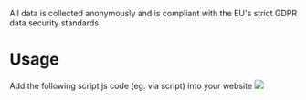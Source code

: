 All data is collected anonymously and is compliant with the EU's strict GDPR data security standards
<h1>Usage</h1>
<p>Add the following script js code (eg. via script) into your website
<script src="https://web-analytics-83e1.vercel.app/tracker.js"></script>
<img src="https://cdn.discordapp.com/attachments/715319623637270638/1152080579106443265/Frame_70.png"/>